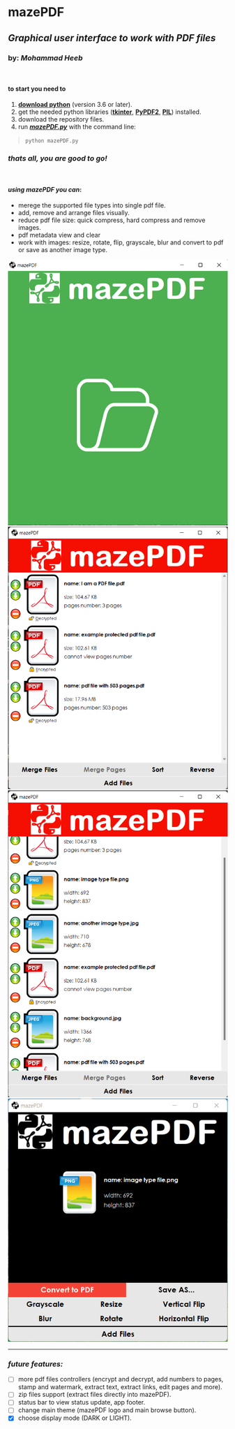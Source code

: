 # **mazePDF**
## _Graphical user interface to work with **PDF** files_
### by: ***Mohammad Heeb***
<br />

#### **to start** you need to
1. [**download python**](https://www.python.org/) (version 3.6 or later).
2. get the needed python libraries ([**tkinter**](https://docs.python.org/3/library/tkinter.html), [**PyPDF2**](https://pypi.org/project/PyPDF2/), [**PIL**](https://pypi.org/project/Pillow/)) installed.
3. download the repository files.
4. run [***mazePDF.py***](./mazePDF.py) with the command line: 
> `python mazePDF.py`

### _thats all, you are good to go!_
<br />

#### _using **mazePDF** you can_:
+ merege the supported file types into single pdf file.
+ add, remove and arrange files visually.
+ reduce pdf file size: quick compress, hard compress and remove images.
+ pdf metadata view and clear
+ work with images: resize, rotate, flip, grayscale, blur and convert to pdf or save as another image type.


![image](./assets/screenshots/maze_pdf_1.png)
<br />
![image](./assets/screenshots/maze_pdf_2.png)
<br />
![image](./assets/screenshots/maze_pdf_3.png)
<br />
![image](./assets/screenshots/maze_pdf_4.png)
***

### _future features:_
- [ ] more pdf files controllers (encrypt and decrypt, add numbers to pages, stamp and watermark, extract text, extract links, edit pages and more).
- [ ] zip files support (extract files directly into mazePDF).
- [ ] status bar to view status update, app footer.
- [ ] change main theme (mazePDF logo and main browse button).
- [x] choose display mode (DARK or LIGHT).
